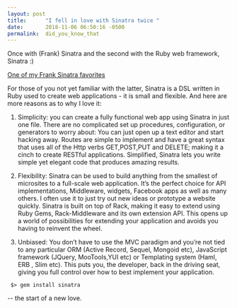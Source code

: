 ```yaml
---
layout: post
title:      "I fell in love with Sinatra twice "
date:       2018-11-06 06:50:16 -0500
permalink:  did_you_know_that
---
```


Once with (Frank) Sinatra and the second with the Ruby web framework, Sinatra :) 

[One of my Frank Sinatra favorites](https://youtu.be/EUrUfJW1JGk)

For those of you not yet familiar with the latter, Sinatra is a DSL written in Ruby used to create web applications - it is small and flexible. And here are more reasons as to why I love it: 

1. Simplicity: you can create a fully functional web app using Sinatra in just one file. There are no complicated set up procedures, configuration, or generators to worry about: You can just open up a text editor and start hacking away. Routes are simple to implement and have a great syntax that uses all of the Http verbs GET,POST,PUT and DELETE; making it a cinch to create RESTful applications. Simplified, Sinatra lets you write simple yet elegant code that produces amazing results.

2. Flexibility: Sinatra can be used to build anything from the smallest of microsites to a full-scale web application. It’s the perfect choice for API implementations, Middleware, widgets, Facebook apps as well as many others. I often use it to just try out new ideas or prototype a website quickly. Sinatra is built on top of Rack, making it easy to extend using Ruby Gems, Rack-Middleware and its own extension API. This opens up a world of possibilities for extending your application and avoids you having to reinvent the wheel.

3. Unbiased: You don’t have to use the MVC paradigm and you’re not tied to any particular ORM (Active Record, Sequel, Mongoid etc), JavaScript framework (JQuery, MooTools,YUI etc) or Templating system (Haml, ERB , Slim etc). This puts you, the developer, back in the driving seat, giving you full control over how to best implement your application. 

```
 $> gem install sinatra
``` 
-- the start of a new love.  








 
